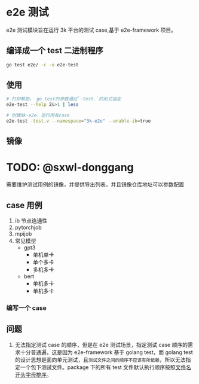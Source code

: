# e2e 测试

e2e 测试模块旨在运行 3k 平台的测试 case,基于 e2e-framework 项目。

## 编译成一个 test 二进制程序

```bash
go test e2e/ -c -o e2e-test
```

## 使用

```bash
# 打印帮助， go test的参数通过`-test.`的形式指定
e2e-test --help 2&>1 | less

# 创建3k-e2e，运行所有case
e2e-test -test.v --namespace="3k-e2e" --enable-ib=true

```

## 镜像

# TODO: @sxwl-donggang

需要维护测试用例的镜像，并提供导出列表。并且镜像仓库地址可以参数配置

## case 用例

1. ib 节点连通性
2. pytorchjob
3. mpijob
4. 常见模型
   - gpt3
     - 单机单卡
     - 单个多卡
     - 多机多卡
   - bert
     - 单机多卡
     - 单机多卡

### 编写一个 case

## 问题

1. 无法指定测试 case 的顺序，但是在 e2e 测试场景，指定测试 case 顺序的需求十分普通遍，这是因为 e2e-framework 基于 golang test，而 golang test 的设计思想是面向单元测试，且`测试文件之间的顺序不应该有所依赖`，所以无法指定一个包下测试文件。package 下的所有 test 文件默认执行顺序按照[文件名开头字母排序](https://stackoverflow.com/questions/29268881/how-to-enforce-testing-order-for-different-tests-in-a-go-framework)。

